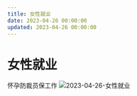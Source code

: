 ```yaml
---
title: 女性就业
date: 2023-04-26 00:00:00
updated: 2023-04-26 00:00:00
---
```


# 女性就业

怀孕防裁员保工作
![2023-04-26-女性就业](assets/2023-04-26-女性就业.jpeg)

